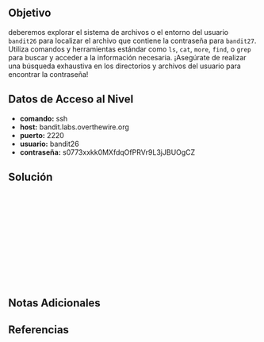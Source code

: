 ## Objetivo
deberemos explorar el sistema de archivos o el entorno del usuario `bandit26` para localizar el archivo que contiene la contraseña para `bandit27`. Utiliza comandos y herramientas estándar como `ls`, `cat`, `more`, `find`, o `grep` para buscar y acceder a la información necesaria. ¡Asegúrate de realizar una búsqueda exhaustiva en los directorios y archivos del usuario para encontrar la contraseña!
## Datos de Acceso al Nivel
- **comando:** ssh
- **host:** bandit.labs.overthewire.org
- **puerto:** 2220
- **usuario:** bandit26
- **contraseña:** s0773xxkk0MXfdqOfPRVr9L3jJBUOgCZ

## Solución
```bash

```
```text

```
```bash

```
```text

```
```bash

```
```text

```
```bash

```
```text

```
```bash

```
```text

```
```bash

```
```text

```
```bash

```
```text

```

## Notas Adicionales


## Referencias
